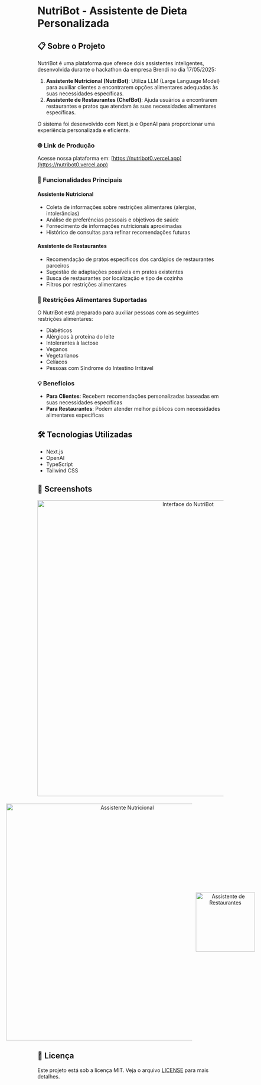 # NutriBot - Assistente de Dieta Personalizada

## 📋 Sobre o Projeto

NutriBot é uma plataforma que oferece dois assistentes inteligentes, desenvolvida durante o hackathon da empresa Brendi no dia 17/05/2025:

1. **Assistente Nutricional (NutriBot)**: Utiliza LLM (Large Language Model) para auxiliar clientes a encontrarem opções alimentares adequadas às suas necessidades específicas.
2. **Assistente de Restaurantes (ChefBot)**: Ajuda usuários a encontrarem restaurantes e pratos que atendam às suas necessidades alimentares específicas.

O sistema foi desenvolvido com Next.js e OpenAI para proporcionar uma experiência personalizada e eficiente.

### 🌐 Link de Produção

Acesse nossa plataforma em: [https://nutribot0.vercel.app](https://nutribot0.vercel.app)

### 🎯 Funcionalidades Principais

#### Assistente Nutricional
- Coleta de informações sobre restrições alimentares (alergias, intolerâncias)
- Análise de preferências pessoais e objetivos de saúde
- Fornecimento de informações nutricionais aproximadas
- Histórico de consultas para refinar recomendações futuras

#### Assistente de Restaurantes
- Recomendação de pratos específicos dos cardápios de restaurantes parceiros
- Sugestão de adaptações possíveis em pratos existentes
- Busca de restaurantes por localização e tipo de cozinha
- Filtros por restrições alimentares

### 🥗 Restrições Alimentares Suportadas

O NutriBot está preparado para auxiliar pessoas com as seguintes restrições alimentares:

- Diabéticos
- Alérgicos à proteína do leite
- Intolerantes à lactose
- Veganos
- Vegetarianos
- Celíacos
- Pessoas com Síndrome do Intestino Irritável

### 💡 Benefícios

- **Para Clientes**: Recebem recomendações personalizadas baseadas em suas necessidades específicas
- **Para Restaurantes**: Podem atender melhor públicos com necessidades alimentares específicas

## 🛠️ Tecnologias Utilizadas

- Next.js
- OpenAI
- TypeScript
- Tailwind CSS

## 📸 Screenshots

<div align="center">
  <img src="https://i.imgur.com/PHkFQIS.png" alt="Interface do NutriBot" width="800"/>
  
  <div style="display: flex; justify-content: center; align-items: center; gap: 10px; margin-top: 20px;">
    <img src="https://i.imgur.com/lwieDeh.png" alt="Assistente Nutricional" width="640"/>
    <img src="https://i.imgur.com/qwex4l9.png" alt="Assistente de Restaurantes" width="160"/>
  </div>
</div>

## 📝 Licença

Este projeto está sob a licença MIT. Veja o arquivo [LICENSE](LICENSE) para mais detalhes.
